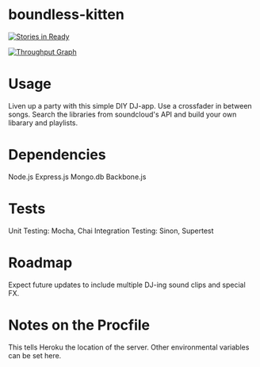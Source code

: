 # boundless-kitten

[![Stories in Ready](https://badge.waffle.io/boundless-kitten/boundless-kitten.svg?label=ready&title=Ready)](http://waffle.io/boundless-kitten/boundless-kitten)

[![Throughput Graph](https://graphs.waffle.io/boundless-kitten/boundless-kitten/throughput.svg)](https://waffle.io/boundless-kitten/boundless-kitten/metrics)

# Usage
Liven up a party with this simple DIY DJ-app. Use a crossfader in between songs. Search the libraries from soundcloud's API and build your own libarary and playlists.

# Dependencies
Node.js
Express.js
Mongo.db
Backbone.js

# Tests
Unit Testing: Mocha, Chai
Integration Testing: Sinon, Supertest

# Roadmap
Expect future updates to include multiple DJ-ing sound clips and special FX.

# Notes on the Procfile
This tells Heroku the location of the server. Other environmental variables can be set here.